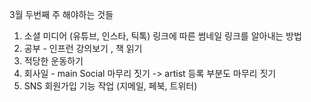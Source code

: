 3월 두번째 주 해야하는 것들
1. 소셜 미디어 (유튜브, 인스타, 틱톡) 링크에 따른 썸네일 링크를 알아내는 방법
2. 공부 - 인프런 강의보기 , 책 읽기
3. 적당한 운동하기
4. 회사일 - main Social 마무리 짓기 -> artist 등록 부분도 마무리 짓기
5. SNS 회원가입 기능 작업 (지메일, 페북, 트위터)